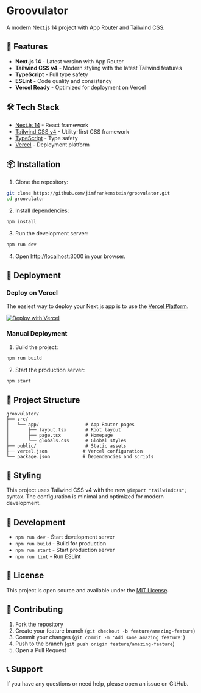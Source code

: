 # Groovulator

A modern Next.js 14 project with App Router and Tailwind CSS.

## 🚀 Features

- **Next.js 14** - Latest version with App Router
- **Tailwind CSS v4** - Modern styling with the latest Tailwind features
- **TypeScript** - Full type safety
- **ESLint** - Code quality and consistency
- **Vercel Ready** - Optimized for deployment on Vercel

## 🛠️ Tech Stack

- [Next.js 14](https://nextjs.org/) - React framework
- [Tailwind CSS v4](https://tailwindcss.com/) - Utility-first CSS framework
- [TypeScript](https://www.typescriptlang.org/) - Type safety
- [Vercel](https://vercel.com/) - Deployment platform

## 📦 Installation

1. Clone the repository:

```bash
git clone https://github.com/jimfrankenstein/groovulator.git
cd groovulator
```

2. Install dependencies:

```bash
npm install
```

3. Run the development server:

```bash
npm run dev
```

4. Open [http://localhost:3000](http://localhost:3000) in your browser.

## 🚀 Deployment

### Deploy on Vercel

The easiest way to deploy your Next.js app is to use the [Vercel Platform](https://vercel.com/new?utm_medium=default-template&filter=next.js&utm_source=create-next-app&utm_campaign=create-next-app-readme).

[![Deploy with Vercel](https://vercel.com/button)](https://vercel.com/new/clone?repository-url=https://github.com/jimfrankenstein/groovulator)

### Manual Deployment

1. Build the project:

```bash
npm run build
```

2. Start the production server:

```bash
npm start
```

## 📁 Project Structure

```
groovulator/
├── src/
│   └── app/                 # App Router pages
│       ├── layout.tsx       # Root layout
│       ├── page.tsx         # Homepage
│       └── globals.css      # Global styles
├── public/                  # Static assets
├── vercel.json             # Vercel configuration
└── package.json            # Dependencies and scripts
```

## 🎨 Styling

This project uses Tailwind CSS v4 with the new `@import "tailwindcss";` syntax. The configuration is minimal and optimized for modern development.

## 🔧 Development

- `npm run dev` - Start development server
- `npm run build` - Build for production
- `npm run start` - Start production server
- `npm run lint` - Run ESLint

## 📝 License

This project is open source and available under the [MIT License](LICENSE).

## 🤝 Contributing

1. Fork the repository
2. Create your feature branch (`git checkout -b feature/amazing-feature`)
3. Commit your changes (`git commit -m 'Add some amazing feature'`)
4. Push to the branch (`git push origin feature/amazing-feature`)
5. Open a Pull Request

## 📞 Support

If you have any questions or need help, please open an issue on GitHub.
